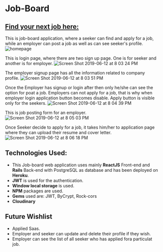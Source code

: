 # Job-Board

## [Find your next job here:](http://localhost:3001/#/)

This is job-board application, where a seeker can find and apply for a job, while an employer can post a job as well as can see seeker's profile.
![homepage](https://user-images.githubusercontent.com/47726963/59348000-635a9f80-8d59-11e9-9369-770871cc9285.png)


This is login page, where there are two sign up page. One is for seeker and another is for employer.
![Screen Shot 2019-06-12 at 8 03 24 PM](https://user-images.githubusercontent.com/47726963/59348014-6c4b7100-8d59-11e9-972d-7ad456c2af77.png)


The employer signup page has all the information related to company profile.
![Screen Shot 2019-06-12 at 8 03 51 PM](https://user-images.githubusercontent.com/47726963/59348022-753c4280-8d59-11e9-8ae0-211a13c2eecc.png)

Once the Employer has signup or login after then only he/she can see the option for poat a job. Employers can not apply for a job, that is why when employer login application button becomes disable. Apply button is visible only for the seekers.
![Screen Shot 2019-06-12 at 8 04 39 PM](https://user-images.githubusercontent.com/47726963/59348089-99981f00-8d59-11e9-82d3-5d347abca620.png)


This is job posting form for an employer.
![Screen Shot 2019-06-12 at 8 05 03 PM](https://user-images.githubusercontent.com/47726963/59348110-aae12b80-8d59-11e9-90d6-4108e77b47cc.png)


Once Seeker decide to apply for a job, it takes him/her to application page where they can upload their resume and cover letter.
![Screen Shot 2019-06-12 at 8 06 18 PM](https://user-images.githubusercontent.com/47726963/59348141-bd5b6500-8d59-11e9-9339-69c4be2c647f.png)

## Technologies Used:
+ This Job-board web application uses mainly **ReactJS** Front-end and **Rails** Back-end with PostgreSQL as database and has been deployed on **Heroku**. 
+ **JWT** is used for the authentication.
+ **Window local storage** is used.
+ **NPM** packages are used.
+ **Gems** used are: JWT, ByCrypt, Rock-cors
+ **Cloudinary**

## Future Wishlist
+ Applied Saas.
+ Employer and seeker can update and delete their profile if they wish.
+ Employer can see the list of all seeker who has applied fora particulat job.
